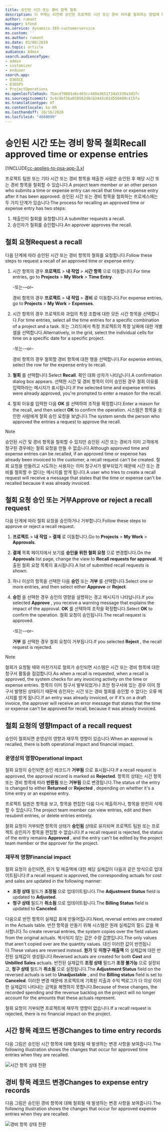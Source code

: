 ```yaml
---
title: 승인된 시간 또는 경비 항목 철회
description: 이 주제는 이전에 승인된 프로젝트 시간 또는 경비 처리를 철회하는 방법에 대한 정보를 제공합니다.
author: rumant
manager: kfend
ms.service: dynamics-365-customerservice
ms.custom: ''
ms.author: rumant
ms.date: 03/08/2019
ms.topic: article
audience: Admin
search.audienceType:
- admin
- customizer
- enduser
search.app:
- D365CE
- D365PS
- ProjectOperations
ms.openlocfilehash: 7bacd70881a6c463cc449a365173da5338a3d3fc
ms.sourcegitcommit: 5c4c9bf3ba018562d6cb3443c01d550489c415fa
ms.translationtype: HT
ms.contentlocale: ko-KR
ms.lasthandoff: 10/16/2020
ms.locfileid: "4080099"
---
```

# <a name="recall-approved-time-or-expense-entries"></a><span data-ttu-id="78cce-103">승인된 시간 또는 경비 항목 철회</span><span class="sxs-lookup"><span data-stu-id="78cce-103">Recall approved time or expense entries</span></span>

[!INCLUDE[cc-applies-to-psa-app-3.x](../includes/cc-applies-to-psa-app-3x.md)]

<span data-ttu-id="78cce-104">프로젝트 팀원 또는 기타 시간 또는 경비 항목을 제출한 사람은 승인된 후 해당 시간 또는 경비 항목을 철회할 수 있습니다.</span><span class="sxs-lookup"><span data-stu-id="78cce-104">A project team member or an other person who submits a time or expense entry can recall that time or expense entry after it has been approved.</span></span> <span data-ttu-id="78cce-105">승인된 시간 또는 경비 항목을 철회하는 프로세스에는 두 가지 단계가 있습니다:</span><span class="sxs-lookup"><span data-stu-id="78cce-105">The process for recalling an approved time or expense entry has two steps:</span></span>

1. <span data-ttu-id="78cce-106">제출인이 철회를 요청합니다.</span><span class="sxs-lookup"><span data-stu-id="78cce-106">A submitter requests a recall.</span></span>
2. <span data-ttu-id="78cce-107">승인자가 철회를 승인합니다.</span><span class="sxs-lookup"><span data-stu-id="78cce-107">An approver approves the recall.</span></span>

## <a name="request-a-recall"></a><span data-ttu-id="78cce-108">철회 요청</span><span class="sxs-lookup"><span data-stu-id="78cce-108">Request a recall</span></span>

<span data-ttu-id="78cce-109">다음 단계에 따라 승인된 시간 또는 경비 항목의 철회를 요청합니다.</span><span class="sxs-lookup"><span data-stu-id="78cce-109">Follow these steps to request a recall of an approved time or expense entry.</span></span>

1. <span data-ttu-id="78cce-110">시간 항목의 경우 **프로젝트** \> **내 작업** \> **시간 항목** 으로 이동합니다.</span><span class="sxs-lookup"><span data-stu-id="78cce-110">For time entries, go to **Projects** \> **My Work** \> **Time Entry**.</span></span>

    <span data-ttu-id="78cce-111">-또는-</span><span class="sxs-lookup"><span data-stu-id="78cce-111">–or–</span></span>

    <span data-ttu-id="78cce-112">경비 항목의 경우 **프로젝트** \> **내 작업** \> **경비** 로 이동합니다.</span><span class="sxs-lookup"><span data-stu-id="78cce-112">For expense entries, go to **Projects** \> **My Work** \> **Expenses**.</span></span>

2. <span data-ttu-id="78cce-113">시간 항목의 경우 프로젝트와 과업의 특정 조합에 대한 모든 시간 항목을 선택합니다.</span><span class="sxs-lookup"><span data-stu-id="78cce-113">For time entries, select all the time entries for a specific combination of a project and a task.</span></span> <span data-ttu-id="78cce-114">또는 그리드에서 특정 프로젝트의 특정 날짜에 대한 개별 셀을 선택합니다.</span><span class="sxs-lookup"><span data-stu-id="78cce-114">Alternatively, in the grid, select the individual cells for time on a specific date for a specific project.</span></span>

    <span data-ttu-id="78cce-115">-또는-</span><span class="sxs-lookup"><span data-stu-id="78cce-115">–or–</span></span>

    <span data-ttu-id="78cce-116">경비 항목의 경우 철회할 경비 항목에 대한 행을 선택합니다.</span><span class="sxs-lookup"><span data-stu-id="78cce-116">For expense entries, select the row for the expense entry to recall.</span></span>

3. <span data-ttu-id="78cce-117">**철회** 를 선택합니다.</span><span class="sxs-lookup"><span data-stu-id="78cce-117">Select **Recall**.</span></span> <span data-ttu-id="78cce-118">확인 대화 상자가 나타납니다.</span><span class="sxs-lookup"><span data-stu-id="78cce-118">A confirmation dialog box appears.</span></span> <span data-ttu-id="78cce-119">선택한 시간 및 경비 항목이 이미 승인된 경우 철회 이유를 입력하라는 메시지가 표시됩니다.</span><span class="sxs-lookup"><span data-stu-id="78cce-119">If the selected time and expense entries were already approved, you're prompted to enter a reason for the recall.</span></span>
4. <span data-ttu-id="78cce-120">철회 이유를 입력한 다음 **OK** 를 선택하여 조작을 확정합니다.</span><span class="sxs-lookup"><span data-stu-id="78cce-120">Enter a reason for the recall, and then select **OK** to confirm the operation.</span></span> <span data-ttu-id="78cce-121">시스템은 항목을 승인한 사람에게 철회 승인 요청을 보냅니다.</span><span class="sxs-lookup"><span data-stu-id="78cce-121">The system sends the person who approved the entries a request to approve the recall.</span></span>

> [!NOTE]
> <span data-ttu-id="78cce-122">승인된 시간 및 경비 항목을 철회할 수 있지만 승인된 시간 또는 경비가 이미 고객에게 청구된 경우에는 철회 요청을 만들 수 없습니다.</span><span class="sxs-lookup"><span data-stu-id="78cce-122">Although approved time and expense entries can be recalled, if an approved time or expense has already been invoiced to the customer, a recall request can't be created.</span></span> <span data-ttu-id="78cce-123">철회 요청을 만들려고 시도하는 사용자는 이미 청구서가 발부되었기 때문에 시간 또는 경비를 철회할 수 없다는 메시지를 받게 됩니다.</span><span class="sxs-lookup"><span data-stu-id="78cce-123">A user who tries to create a recall request will receive a message that states that the time or expense can't be recalled because it was already invoiced.</span></span>

## <a name="approve-or-reject-a-recall-request"></a><span data-ttu-id="78cce-124">철회 요청 승인 또는 거부</span><span class="sxs-lookup"><span data-stu-id="78cce-124">Approve or reject a recall request</span></span>

<span data-ttu-id="78cce-125">다음 단계에 따라 철회 요청을 승인하거나 거부합니다.</span><span class="sxs-lookup"><span data-stu-id="78cce-125">Follow these steps to approve or reject a recall request.</span></span>

1. <span data-ttu-id="78cce-126">**프로젝트** \> **내 작업** \> **결재** 로 이동합니다.</span><span class="sxs-lookup"><span data-stu-id="78cce-126">Go to **Projects** \> **My Work** \> **Approvals**.</span></span>
2. <span data-ttu-id="78cce-127">**결재** 목록 페이지에서 보기를 **승인을 위한 철회 요청** 으로 변경합니다.</span><span class="sxs-lookup"><span data-stu-id="78cce-127">On the **Approvals** list page, change the view to **Recall requests for approval**.</span></span> <span data-ttu-id="78cce-128">제출된 철회 요청 목록이 표시됩니다.</span><span class="sxs-lookup"><span data-stu-id="78cce-128">A list of submitted recall requests is shown.</span></span>
3. <span data-ttu-id="78cce-129">하나 이상의 항목을 선택한 다음 **승인** 또는 **거부** 를 선택합니다.</span><span class="sxs-lookup"><span data-stu-id="78cce-129">Select one or more entries, and then select either **Approve** or **Reject**.</span></span>
4. <span data-ttu-id="78cce-130">**승인** 을 선택한 경우 승인의 영향을 설명하는 경고 메시지가 나타납니다.</span><span class="sxs-lookup"><span data-stu-id="78cce-130">If you selected **Approve** , you receive a warning message that explains the impact of the approval.</span></span> <span data-ttu-id="78cce-131">**OK** 를 선택하여 조작을 확정합니다.</span><span class="sxs-lookup"><span data-stu-id="78cce-131">Select **OK** to confirm the operation.</span></span> <span data-ttu-id="78cce-132">철회 요청이 승인됩니다.</span><span class="sxs-lookup"><span data-stu-id="78cce-132">The recall request is approved.</span></span>

    <span data-ttu-id="78cce-133">-또는-</span><span class="sxs-lookup"><span data-stu-id="78cce-133">–or–</span></span>

    <span data-ttu-id="78cce-134">**거부** 를 선택한 경우 철회 요청이 거부됩니다.</span><span class="sxs-lookup"><span data-stu-id="78cce-134">If you selected **Reject** , the recall request is rejected.</span></span>

> [!NOTE]
> <span data-ttu-id="78cce-135">철회가 요청될 때와 마찬가지로 철회가 승인되면 시스템은 시간 또는 경비 항목에 대한 청구서 활동을 점검합니다.</span><span class="sxs-lookup"><span data-stu-id="78cce-135">As when a recall is requested, when a recall is approved, the system checks for any invoicing activity on the time or expense entries.</span></span> <span data-ttu-id="78cce-136">항목이 이미 청구서 발부되었거나 초안 청구서에 있는 경우 이미 청구서 발행된 상태이기 때문에 승인자는 시간 또는 경비 철회를 승인할 수 없다는 오류 메시지를 받게 됩니다.</span><span class="sxs-lookup"><span data-stu-id="78cce-136">If an entry was already invoiced, or if it's on a draft invoice, the approver will receive an error message that states that the time or expense can't be approved for recall, because it was already invoiced.</span></span>

## <a name="impact-of-a-recall-request"></a><span data-ttu-id="78cce-137">철회 요청의 영향</span><span class="sxs-lookup"><span data-stu-id="78cce-137">Impact of a recall request</span></span>

<span data-ttu-id="78cce-138">승인이 철회되면 운영상의 영향과 재무적 영향이 있습니다.</span><span class="sxs-lookup"><span data-stu-id="78cce-138">When an approval is recalled, there is both operational impact and financial impact.</span></span>

### <a name="operational-impact"></a><span data-ttu-id="78cce-139">운영상의 영향</span><span class="sxs-lookup"><span data-stu-id="78cce-139">Operational impact</span></span>

<span data-ttu-id="78cce-140">철회 요청이 승인되면 승인 레코드가 **거부됨** 으로 표시됩니다.</span><span class="sxs-lookup"><span data-stu-id="78cce-140">If a recall request is approved, the approval record is marked as **Rejected**.</span></span> <span data-ttu-id="78cce-141">항목의 상태는 시간 항목 또는 경비 항목에 따라 **반환됨** 또는 **거부됨** 으로 변경됩니다.</span><span class="sxs-lookup"><span data-stu-id="78cce-141">The status of the entry is changed to either **Returned** or **Rejected** , depending on whether it's a time entry or an expense entry.</span></span>

<span data-ttu-id="78cce-142">프로젝트 팀원은 항목을 보고, 항목을 편집한 다음 다시 제출하거나, 항목을 완전히 삭제할 수 있습니다.</span><span class="sxs-lookup"><span data-stu-id="78cce-142">The project team member can view entries, edit and then resubmit entries, or delete entries entirely.</span></span>

<span data-ttu-id="78cce-143">철회 요청이 거부되면 항목의 상태가 **승인됨** 상태로 유지되며 프로젝트 팀원 또는 프로젝트 승인자가 항목을 편집할 수 없습니다.</span><span class="sxs-lookup"><span data-stu-id="78cce-143">If a recall request is rejected, the status of the entry remains **Approved** , and the entry can't be edited by the project team member or the approver for the project.</span></span>

### <a name="financial-impact"></a><span data-ttu-id="78cce-144">재무적 영향</span><span class="sxs-lookup"><span data-stu-id="78cce-144">Financial impact</span></span>

<span data-ttu-id="78cce-145">철회 요청이 승인되면, 원가 및 매출액에 대한 해당 실제값이 다음과 같은 방식으로 업데이트됩니다:</span><span class="sxs-lookup"><span data-stu-id="78cce-145">If a recall request is approved, the corresponding actuals for cost and sales are updated in the following manner:</span></span>

- <span data-ttu-id="78cce-146">**조정 상태** 필드가 **조정됨** 으로 업데이트됩니다.</span><span class="sxs-lookup"><span data-stu-id="78cce-146">The **Adjustment Status** field is updated to **Adjusted**.</span></span>
- <span data-ttu-id="78cce-147">**청구 상태** 필드가 **취소됨** 으로 업데이트됩니다.</span><span class="sxs-lookup"><span data-stu-id="78cce-147">The **Billing Status** field is updated to **Canceled**.</span></span>

<span data-ttu-id="78cce-148">다음으로 반전 항목이 실제값 표에 만들어집니다.</span><span class="sxs-lookup"><span data-stu-id="78cce-148">Next, reversal entries are created in the Actuals table.</span></span> <span data-ttu-id="78cce-149">반전 항목을 만들기 위해 시스템은 원래 실제값의 필드 값을 복사합니다.</span><span class="sxs-lookup"><span data-stu-id="78cce-149">To create reversal entries, the system copies over the field values from the original actuals.</span></span> <span data-ttu-id="78cce-150">복사되지 않는 값은 수량 값뿐입니다.</span><span class="sxs-lookup"><span data-stu-id="78cce-150">The only values that aren't copied over are the quantity values.</span></span> <span data-ttu-id="78cce-151">대신 이러한 값이 반전됩니다.</span><span class="sxs-lookup"><span data-stu-id="78cce-151">These values are reversed instead.</span></span> <span data-ttu-id="78cce-152">**원가** 및 **미청구 매출액** 의 실제값에 대한 반전된 실제값이 생성됩니다.</span><span class="sxs-lookup"><span data-stu-id="78cce-152">Reversed actuals are created for both **Cost** and **Unbilled Sales** actuals.</span></span> <span data-ttu-id="78cce-153">반전된 실제값의 **조정 상태** 필드가 **조정 불가능** 으로 설정되고, **청구 상태** 필드가 **취소됨** 으로 설정됩니다.</span><span class="sxs-lookup"><span data-stu-id="78cce-153">The **Adjustment Status** field on the reversed actuals is set to **Unadjustable** , and the **Billing status** field is set to **Canceled**.</span></span> <span data-ttu-id="78cce-154">이러한 변경 때문에 프로젝트에 기록된 지출과 수익 백로그가 더 이상 이러한 실제값이 나타내는 금액을 해명하지 못합니다.</span><span class="sxs-lookup"><span data-stu-id="78cce-154">Because of these changes, the recorded spending and the revenue backlog on the project will no longer account for the amounts that these actuals represent.</span></span>

<span data-ttu-id="78cce-155">철회 요청이 거부되면 프로젝트에 재무적 영향이 없습니다.</span><span class="sxs-lookup"><span data-stu-id="78cce-155">If a recall request is rejected, there is no financial impact on the project.</span></span>

## <a name="changes-to-time-entry-records"></a><span data-ttu-id="78cce-156">시간 항목 레코드 변경</span><span class="sxs-lookup"><span data-stu-id="78cce-156">Changes to time entry records</span></span>

<span data-ttu-id="78cce-157">다음 그림은 승인된 시간 항목에 대해 철회될 때 발생하는 변경 사항을 보여줍니다.</span><span class="sxs-lookup"><span data-stu-id="78cce-157">The following illustration shows the changes that occur for approved time entries when they are recalled.</span></span>

![시간 항목 상태 전환](media/TimeEntryStateTransitions.png)

## <a name="changes-to-expense-entry-records"></a><span data-ttu-id="78cce-159">경비 항목 레코드 변경</span><span class="sxs-lookup"><span data-stu-id="78cce-159">Changes to expense entry records</span></span>

<span data-ttu-id="78cce-160">다음 그림은 승인된 경비 항목에 대해 철회될 때 발생하는 변경 사항을 보여줍니다.</span><span class="sxs-lookup"><span data-stu-id="78cce-160">The following illustration shows the changes that occur for approved expense entries when they are recalled.</span></span>

![경비 항목 상태 전환](media/ExpenseEntryStateTransitions.png)
